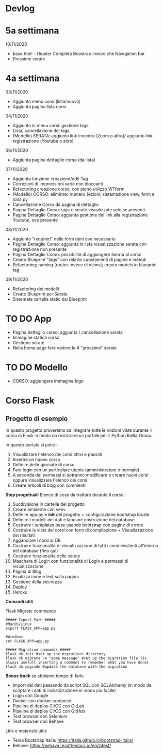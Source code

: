 # Devlog

# 5a settimana

10/11/2020
- base.html - Header Completa Boostrap invece che Navigation bar
- Prossime serate

# 4a settimana

03/11/2020
- Aggiunto menu corsi (lista/nuovo)
- Aggiunta pagina lista corsi

04/11/2020
- Aggiunto in menu corsi: gestione tags
- Lista, cancellazione dei tags
- (Modello) SERATA: aggiunto link incontro (Zoom o altro)/ aggiunto link registrazione (Youtube o altro)

06/11/2020
- Aggiunta pagina dettaglio corso (da lista)

07/11/2020
- Aggiunta funzione creazione/edit Tag
- Correzioni di imprecisioni varie non bloccanti
- Refactoring creazione corso, con pieno utilizzo WTform
- (Modello) CORSO: eliminato numero_lezioni; sistemazione view, form e data.py
- Cancellazione Corso da pagina di dettaglio
- Pagina Dettaglio Corso: tags e serate visualizzate solo se presenti
- Pagina Dettaglio Corso: aggiunta gestione del link alla registrazione Youtube, ove presente

08/11/2020
- Aggiunto "required" nelle form html ove necessario
- Pagina Dettaglio Corso: aggiunta in lista visualizzazione serata con registrazione non presente
- Pagina Dettaglio Corso: possibilità di aggiungere Serata al corso
- Creato Blueprint "tags" con relativi spostamenti di pagine e metodi
- Refactoring; naming (routes invece di views); creato models in blueprint tag

09/11/2020
- Refactoring dei modelli
- Creato Blueprint per Serate
- Sistemata cartella static dai Blueprint

# TO DO App
- Pagina dettaglio corso: aggiunta / cancellazione serata
- Immagine statica corso
- Gestione serate
- Nella home page fare vedere le 4 "prossime" serate

# TO DO Modello
- CORSO: aggiungere immagine logo

# Corso Flask
## Progetto di esempio

In questo progetto proveremo ad integrare tutte le nozioni viste durante il corso di Flask in modo da realizzare un portale per il Python Biella Group.

In questo portale si potrà:
1. Visualizzare l'elenco dei corsi attivi e passati
2. Inserire un nuovo corso
3. Definire delle giornate di corso
4. Fare login con un particolare utente (amministratore o normale)
5. A seconda dei permessi si potranno modificare o creare nuovi corsi oppure visualizzare l'elenco dei corsi
6. Creare articoli di blog con commenti


**Step progettuali**
Elenco di cose da trattare durante il corso:
1. Suddivisione in cartelle del progetto
2. Creare ambiente con venv
3. Definire app.py e __init__ del progetto + configurazione bootstrap locale
4. Definire i modelli dei dati e lanciare costruzione del database
5. Costruire i templates base usando bootstrap con pagine di errore
6. Costruire la vista dei corsi con form di compilazione + Visualizzazione dei risultati
7. Agganciare i corsi al DB
8. Costruire funzionalità di visualizzazione di tutti i corsi esistenti all'interno del database
(fino qui)
9. Costruire funzionalità delle serate
10. Maschera di Login con funzionalità di Login e permessi di visualizzazione
11. Pagina di Blog
12. Finalizzazione e test sulla pagina
13. Gestione della sicurezza
14. Deploy
15. Heroku


**Comandi utili**

Flask Migrate commands
```
##### Export Path #####
#MacOS/Linux
export FLASK_APP=app.py

#Windows
set FLASK_APP=app.py

##### Migration commands #####
flask db init #set up the migrations directory
flask db migrate -m "some message" #set up the migration file (is always usefull inserting a comment to remember what you have done)
flask db upgrade #update the database with the migration

```


**Bonus track** se abbiamo tempo di farlo
- Import dei dati passando da script SQL con SQLAlchemy (in modo da scriptare i dati di inizializzazione in modo più facile)
- Login con Google
- Docker con docker-compose
- Pipeline di deploy CI/CD con GitLab
- Pipeline di deploy CI/CD con GitHub
- Test browser con Selenium
- Test browser con Behave


Link e materiale utile
- Tema Bootstrap Italia: https://italia.github.io/bootstrap-italia/
- Behave: https://behave.readthedocs.io/en/latest/
  